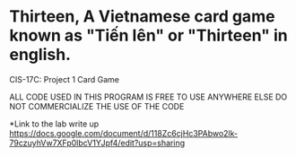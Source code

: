 # Thirteen, A Vietnamese card game known as "Tiến lên" or "Thirteen" in english. 

CIS-17C: Project 1 Card Game

ALL CODE USED IN THIS PROGRAM IS FREE TO USE ANYWHERE ELSE
DO NOT COMMERCIALIZE THE USE OF THE CODE

*Link to the lab write up
https://docs.google.com/document/d/118Zc6cjHc3PAbwo2lk-79czuyhVw7XFp0lbcV1YJpf4/edit?usp=sharing 


